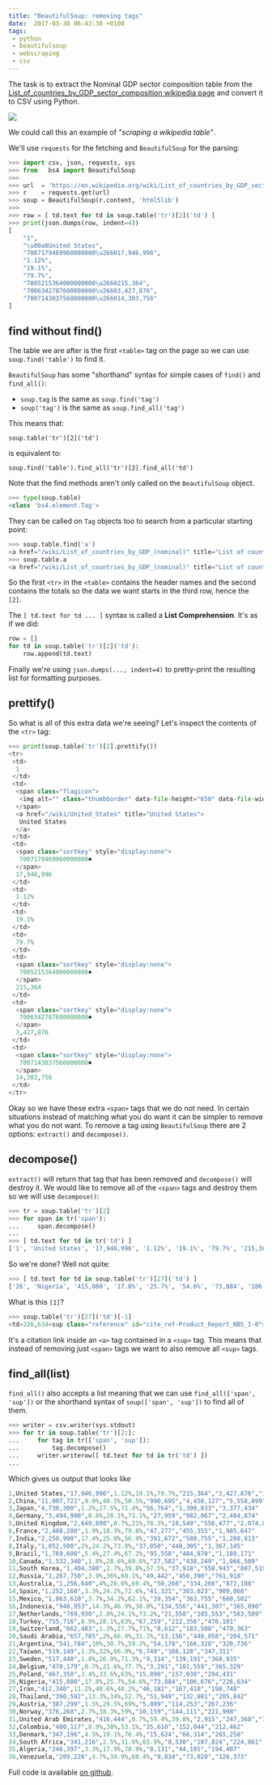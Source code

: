 ```yaml
---
title: "BeautifulSoup: removing tags"
date:  2017-03-30 06:43:38 +0100
tags:
 - python
 - beautifulsoup
 - webscraping
 - csv
---
```


The task is to extract the Nominal GDP sector composition table from the
[List_of_countries_by_GDP_sector_composition wikipedia page](https://en.wikipedia.org/wiki/List_of_countries_by_GDP_sector_composition)
and convert it to CSV using Python.

![](/img/1490852842-gdp-sector.png)

We could call this an example of *"scraping a wikipedia table"*.

We'll use `requests` for the fetching and `BeautifulSoup` for the parsing:

```python
>>> import csv, json, requests, sys
>>> from   bs4 import BeautifulSoup
>>> 
>>> url  = 'https://en.wikipedia.org/wiki/List_of_countries_by_GDP_sector_composition'
>>> r    = requests.get(url)
>>> soup = BeautifulSoup(r.content, 'html5lib')
>>>
>>> row = [ td.text for td in soup.table('tr')[2]('td') ]
>>> print(json.dumps(row, indent=4))
[
    "1", 
    "\u00a0United States", 
    "7007179469960000000\u266017,946,996", 
    "1.12%", 
    "19.1%", 
    "79.7%", 
    "7005215364000000000\u2660215,364", 
    "7006342787600000000\u26603,427,876", 
    "7007143037560000000\u266014,303,756"
]
```

## find without find()

The table we are after is the first `<table>` tag on the page so we can use `soup.find('table')`
to find it. 

`BeautifulSoup` has some "shorthand" syntax for simple cases of `find()` and `find_all()`:

* `soup.tag` is the same as `soup.find('tag')`
* `soup('tag')` is the same as `soup.find_all('tag')`

This means that: 

`soup.table('tr')[2]('td')`

is equivalent to:

`soup.find('table').find_all('tr')[2].find_all('td')`

Note that the find methods aren't only called on the `BeautifulSoup` object.

```python
>>> type(soup.table)
<class 'bs4.element.Tag'>
```

They can be called on `Tag` objects too to search from a particular starting point:

```python
>>> soup.table.find('a')
<a href="/wiki/List_of_countries_by_GDP_(nominal)" title="List of countries by GDP (nominal)">nominal GDP</a>
>>> soup.table.a
<a href="/wiki/List_of_countries_by_GDP_(nominal)" title="List of countries by GDP (nominal)">nominal GDP</a>
```

So the first `<tr>` in the `<table>` contains the header names and the second contains
the totals so the data we want starts in the third row, hence the `[2]`.

The `[ td.text for td ... ]` syntax is called a **List Comprehension**. It's as if we did:

```python
row = []
for td in soup.table('tr')[2]('td'):
    row.append(td.text)
```

Finally we're using `json.dumps(..., indent=4)` to pretty-print the resulting list for
formatting purposes.

## prettify()

So what is all of this extra data we're seeing? Let's inspect the contents of the `<tr>` tag:

```python
>>> print(soup.table('tr')[2].prettify())
<tr>
 <td>
  1
 </td>
 <td>
  <span class="flagicon">
   <img alt="" class="thumbborder" data-file-height="650" data-file-width="1235" height="12" src="//upload.wikimedia.org/wikipedia/en/thumb/a/a4/Flag_of_the_United_States.svg/23px-Flag_of_the_United_States.svg.png" srcset="//upload.wikimedia.org/wikipedia/en/thumb/a/a4/Flag_of_the_United_States.svg/35px-Flag_of_the_United_States.svg.png 1.5x, //upload.wikimedia.org/wikipedia/en/thumb/a/a4/Flag_of_the_United_States.svg/46px-Flag_of_the_United_States.svg.png 2x" width="23"/>
  </span>
  <a href="/wiki/United_States" title="United States">
   United States
  </a>
 </td>
 <td>
  <span class="sortkey" style="display:none">
   7007179469960000000♠
  </span>
  17,946,996
 </td>
 <td>
  1.12%
 </td>
 <td>
  19.1%
 </td>
 <td>
  79.7%
 </td>
 <td>
  <span class="sortkey" style="display:none">
   7005215364000000000♠
  </span>
  215,364
 </td>
 <td>
  <span class="sortkey" style="display:none">
   7006342787600000000♠
  </span>
  3,427,876
 </td>
 <td>
  <span class="sortkey" style="display:none">
   7007143037560000000♠
  </span>
  14,303,756
 </td>
</tr>
```

Okay so we have these extra `<span>` tags that we do not need. In certain situations
instead of matching what you do want it can be simpler to remove what
you do not want. To remove a tag using `BeautifulSoup` there are 2 options: 
`extract()` and `decompose()`.

## decompose()

`extract()` will return that tag that has been removed and `decompose()` will destroy
it. We would like to remove all of the `<span>` tags and destroy them so we will use
`decompose()`:

```python
>>> tr = soup.table('tr')[2]
>>> for span in tr('span'):
...     span.decompose()
... 
>>> [ td.text for td in tr('td') ]
['1', 'United States', '17,946,996', '1.12%', '19.1%', '79.7%', '215,364', '3,427,876', '14,303,756']
```

So we're done? Well not quite:

```python
>>> [ td.text for td in soup.table('tr')[27]('td') ]
['26', 'Nigeria', '415,080', '17.8%', '25.7%', '54.6%', '73,884', '106,676', '226,634[1]']
```

What is this `[1]`?

```python
>>> soup.table('tr')[27]('td')[-1]
<td>226,634<sup class="reference" id="cite_ref-Product_Report_NBS_1-0"><a href="#cite_note-Product_Report_NBS-1">[1]</a></sup></td>
```

It's a citation link inside an `<a>` tag contained in a `<sup>` tag. This means that
instead of removing just `<span>` tags we want to also remove all `<sup>` tags.

## find_all(list)

`find_all()` also accepts a list meaning that we can use `find_all(['span', 'sup'])`
or the shorthand syntax of `soup(['span', 'sup'])` to find all of them.

```python
>>> writer = csv.writer(sys.stdout)
>>> for tr in soup.table('tr')[2:]:
...     for tag in tr(['span', 'sup']):
...         tag.decompose()
...     writer.writerow([ td.text for td in tr('td') ])
... 
```

Which gives us output that looks like

```python
1,United States,"17,946,996",1.12%,19.1%,79.7%,"215,364","3,427,876","14,303,756"
2,China,"11,007,721",9.0%,40.5%,50.5%,"990,695","4,458,127","5,558,899"
3,Japan,"4,730,300",1.2%,27.5%,71.4%,"56,764","1,300,833","3,377,434"
4,Germany,"3,494,900",0.8%,28.1%,71.1%,"27,959","982,067","2,484,874"
5,United Kingdom,"2,649,890",0.7%,21%,78.3%,"18,549","556,477","2,074,864"
6,France,"2,488,280",1.9%,18.3%,79.8%,"47,277","455,355","1,985,647"
7,India,"2,250,990",17.4%,25.8%,56.9%,"391,672","580,755","1,280,813"
8,Italy,"1,852,500",2%,24.2%,73.8%,"37,050","448,305","1,367,145"
9,Brazil,"1,769,600",5.4%,27.4%,67.2%,"95,558","484,870","1,189,171"
10,Canada,"1,532,340",1.8%,28.6%,69.6%,"27,582","438,249","1,066,509"
11,South Korea,"1,404,380",2.7%,39.8%,57.5%,"37,918","558,943","807,519"
12,Russia,"1,267,750",3.9%,36%,60.1%,"49,442","456,390","761,918"
13,Australia,"1,256,640",4%,26.6%,69.4%,"50,266","334,266","872,108"
14,Spain,"1,252,160",3.3%,24.2%,72.6%,"41,321","303,023","909,068"
15,Mexico,"1,063,610",3.7%,34.2%,62.1%,"39,354","363,755","660,502"
16,Indonesia,"940,953",14.3%,46.9%,38.8%,"134,556","441,307","365,090"
17,Netherlands,"769,930",2.8%,24.1%,73.2%,"21,558","185,553","563,589"
18,Turkey,"755,716",8.9%,28.1%,63%,"67,259","212,356","476,101"
19,Switzerland,"662,483",1.3%,27.7%,71%,"8,612","183,508","470,363"
20,Saudi Arabia,"657,785",2%,66.9%,31.1%,"13,156","440,058","204,571"
21,Argentina,"541,784",10%,30.7%,59.2%,"54,178","166,328","320,736"
22,Taiwan,"519,149",1.3%,32%,66.9%,"6,749","166,128","347,311"
23,Sweden,"517,440",1.8%,26.9%,71.3%,"9,314","139,191","368,935"
24,Belgium,"470,179",0.7%,21.6%,77.7%,"3,291","101,559","365,329"
25,Poland,"467,350",3.4%,33.6%,63%,"15,890","157,030","294,431"
26,Nigeria,"415,080",17.8%,25.7%,54.6%,"73,884","106,676","226,634"
27,Iran,"412,340",11.2%,40.6%,48.2%,"46,182","167,410","198,748"
28,Thailand,"390,592",13.3%,34%,52.7%,"51,949","132,801","205,842"
29,Austria,"387,299",1.5%,29.5%,69%,"5,809","114,253","267,236"
30,Norway,"376,268",2.7%,38.3%,59%,"10,159","144,111","221,998"
31,United Arab Emirates,"416,444",0.7%,59.4%,39.8%,"2,915","247,368","165,745"
32,Colombia,"400,117",8.9%,38%,53.1%,"35,610","152,044","212,462"
33,Denmark,"347,196",4.5%,19.1%,76.4%,"15,624","66,314","265,258"
34,South Africa,"341,216",2.5%,31.6%,65.9%,"8,530","107,824","224,861"
35,Algeria,"246,397",3.3%,17.9%,78.9%,"8,131","44,105","194,407"
36,Venezuela,"209,226",4.7%,34.9%,60.4%,"9,834","73,020","126,373"
```

Full code is available [on github](https://github.com/kaijento/code/blob/master/webscraping/wikipedia.com/gdp-table-to-csv.py).
